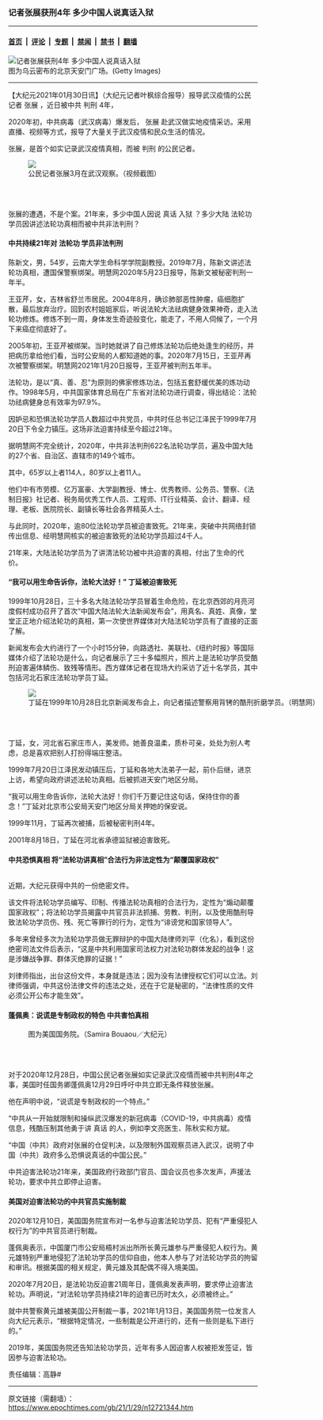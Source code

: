 ### 记者张展获刑4年 多少中国人说真话入狱

---

#### [首页](../../../..?n12721344) &nbsp;|&nbsp; [评论](../../../../../epoch-comment?n12721344) &nbsp;|&nbsp; [专题](../../../../../epoch-special?n12721344) &nbsp;|&nbsp; [禁闻](../../../../../epoch-news?n12721344) &nbsp;|&nbsp; [禁书](../../../../../books?n12721344) &nbsp;|&nbsp; [翻墙](https://github.com/gfw-breaker/nogfw/blob/master/README.md?n12721344)


<div><img alt="记者张展获刑4年 多少中国人说真话入狱" class="attachment-djy_600_400 size-djy_600_400 wp-post-image" src="https://i.epochtimes.com/assets/uploads/2021/01/A1-22.jpg"/>
<div class="caption">
 图为乌云密布的北京天安门广场。(Getty Images)
</div></div><hr/><div class="post_content" id="artbody" itemprop="articleBody">
 <!-- article content begin -->
 <p>
  【大纪元2021年01月30日讯】（大纪元记者叶枫综合报导）报导武汉疫情的公民记者
  <ok href="https://www.epochtimes.com/gb/tag/%E5%BC%A0%E5%B1%95.html">
   张展
  </ok>
  ，近日被中共
  <ok href="https://www.epochtimes.com/gb/tag/%E5%88%A4%E5%88%91.html">
   判刑
  </ok>
  4年，
 </p>
 <p>
  2020年初，中共病毒（武汉病毒）爆发后，
  <ok href="https://www.epochtimes.com/gb/tag/%E5%BC%A0%E5%B1%95.html">
   张展
  </ok>
  赴武汉做实地疫情采访。采用直播、视频等方式，报导了大量关于武汉疫情和民众生活的情况。
 </p>
 <p>
  张展，是首个如实记录武汉疫情真相，而被
  <ok href="https://www.epochtimes.com/gb/tag/%E5%88%A4%E5%88%91.html">
   判刑
  </ok>
  的公民记者。
 </p>
 <figure class="wp-caption aligncenter" style="width: 600px">
  <ok href="https://i.epochtimes.com/assets/uploads/2020/11/613@1200x1200-1-600x400.jpg" target="_blank">
   <img class="size-large" src="https://i.epochtimes.com/assets/uploads/2020/11/613@1200x1200-1-600x400.jpg"/>
  </ok>
  <br/><figcaption class="wp-caption-text">
   公民记者张展3月在武汉观察。（视频截图）
  </figcaption><br/>
 </figure><br/>
 <p>
  张展的遭遇，不是个案。21年来，多少中国人因说
  <ok href="https://www.epochtimes.com/gb/tag/%E7%9C%9F%E8%AF%9D.html">
   真话
  </ok>
  <ok href="https://www.epochtimes.com/gb/tag/%E5%85%A5%E7%8B%B1.html">
   入狱
  </ok>
  ？多少大陆
  <ok href="https://www.epochtimes.com/gb/tag/%E6%B3%95%E8%BD%AE%E5%8A%9F.html">
   法轮功
  </ok>
  学员因讲述法轮功真相而被中共非法判刑？
 </p>
 <h4>
  中共持续21年对
  <ok href="https://www.epochtimes.com/gb/tag/%E6%B3%95%E8%BD%AE%E5%8A%9F.html">
   法轮功
  </ok>
  学员非法判刑
 </h4>
 <p>
  陈新文，男，54岁，云南大学生命科学学院副教授。2019年7月，陈新文讲述法轮功真相，遭国保警察绑架。明慧网2020年5月23日报导，陈新文被秘密判刑一年半。
 </p>
 <p>
  王亚芹，女，吉林省舒兰市居民。2004年8月，确诊肺部恶性肿瘤，癌细胞扩散，最后放弃治疗。回到农村姐姐家后，听说法轮大法祛病健身效果神奇，走入法轮功修炼。修炼不到一周，身体发生奇迹般变化，能走了，不用人伺候了，一个月下来癌症彻底好了。
 </p>
 <p>
  2005年初，王亚芹被绑架。当时她就讲了自己修炼法轮功后绝处逢生的经历，并把病历拿给他们看，当时公安局的人都知道她的事。2020年7月15日，王亚芹再次被警察绑架。明慧网2021年1月20日报导，王亚芹被判刑五年半。
 </p>
 <p>
  法轮功，是以“真、善、忍”为原则的佛家修炼功法，包括五套舒缓优美的炼功动作。1998年5月，中共国家体育总局在广东省对法轮功进行调查，得出结论：法轮功祛病健身总有效率为97.9%。
 </p>
 <p>
 </p>
 <p>
  因妒忌和恐惧法轮功学员人数超过中共党员，中共时任总书记江泽民于1999年7月20日下令全力镇压。这场非法迫害持续至今超过21年。
 </p>
 <p>
  据明慧网不完全统计，2020年，中共非法判刑622名法轮功学员，遍及中国大陆的27个省、自治区、直辖市的149个城市。
 </p>
 <p>
  其中，65岁以上者114人，80岁以上者11人。
 </p>
 <p>
  他们中有市劳模、亿万富豪、大学副教授、博士、优秀教师、公务员、警察、《法制日报》社记者、税务局优秀工作人员、工程师、IT行业精英、会计、翻译、经理、老板、医院院长、副镇长等社会各界精英人士。
 </p>
 <p>
  与此同时，2020年，逾80位法轮功学员被迫害致死。21年来，突破中共网络封锁传出信息、经明慧网核实的被迫害致死的法轮功学员超过4千人。
 </p>
 <p>
  21年来，大陆法轮功学员为了讲清法轮功被中共迫害的真相，付出了生命的代价。
 </p>
 <h4>
  “我可以用生命告诉你，法轮大法好！” 丁延被迫害致死
 </h4>
 <p>
  1999年10月28日，三十多名大陆法轮功学员冒着生命危险，在北京西郊的月亮河度假村成功召开了首次“中国大陆法轮大法新闻发布会”，用真名、真姓、真像，堂堂正正地介绍法轮功的真相，第一次使世界媒体对大陆法轮功学员有了直接的正面了解。
 </p>
 <p>
  新闻发布会大约进行了一个小时15分钟，向路透社、美联社、《纽约时报》等国际媒体介绍了法轮功是什么，向记者展示了三十多幅照片，照片上是法轮功学员受酷刑迫害遍体鳞伤、致残等情形。西方媒体记者在现场大约采访了近十名学员，其中包括河北石家庄法轮功学员丁延。
 </p>
 <figure class="wp-caption aligncenter" style="width: 600px">
  <ok href="https://i.epochtimes.com/assets/uploads/2016/10/2001-9-21-dingyan1-600x400.jpg" target="_blank">
   <img class="size-large" src="https://i.epochtimes.com/assets/uploads/2016/10/2001-9-21-dingyan1-600x400.jpg"/>
  </ok>
  <br/><figcaption class="wp-caption-text">
   丁延在1999年10月28日北京新闻发布会上，向记者描述警察用背铐的酷刑折磨学员。（明慧网）
  </figcaption><br/>
 </figure><br/>
 <p>
  丁延，女，河北省石家庄市人，美发师。她善良温柔，质朴可亲，处处为别人考虑，总是喜欢把别人打扮得端庄整洁。
 </p>
 <p>
  1999年7月20日江泽民发动镇压后，丁延和各地大法弟子一起，前仆后继，进京上访，希望向政府讲述法轮功真相。后被抓进天安门地区分局。
 </p>
 <p>
  “我可以用生命告诉你，法轮大法好！你们千万要记住这句话，保持住你的善念！”丁延对北京市公安局天安门地区分局关押她的保安说。
 </p>
 <p>
  1999年11月，丁延再次被捕，后被秘密判刑4年。
 </p>
 <p>
  2001年8月18日，丁延在河北省承德监狱被迫害致死。
 </p>
 <h4>
  中共恐惧真相 将“法轮功讲真相”合法行为非法定性为“颠覆国家政权”
 </h4>
 <p>
  <ok href="https://i.epochtimes.com/assets/uploads/2021/01/Screen-Shot-2021-01-30-at-1.14.39-PM.png">
   <img alt="" class="aligncenter size-medium_vertical wp-image-12722938" src="https://i.epochtimes.com/assets/uploads/2021/01/Screen-Shot-2021-01-30-at-1.14.39-PM-373x400.png"/>
  </ok>
 </p>
 <p>
  近期，大纪元获得中共的一份绝密文件。
 </p>
 <p>
  该文件将法轮功学员编写、印制、传播法轮功真相的合法行为，定性为“煽动颠覆国家政权”；将法轮功学员揭露中共官员非法抓捕、劳教、判刑，以及使用酷刑导致法轮功学员伤、残、死亡等罪行的行为，定性为“诽谤党和国家领导人”。
 </p>
 <p>
  多年来曾经多次为法轮功学员做无罪辩护的中国大陆律师刘平（化名），看到这份绝密司法文件后表示，“这是中共利用国家司法权力对法轮功群体发起的战争！这是涉嫌战争罪、群体灭绝罪的证据！”
 </p>
 <p>
  刘律师指出，出台这份文件，本身就是违法；因为没有法律授权它们可以立法。刘律师强调，中共这份法律文件的违法之处，还在于它是秘密的，“法律性质的文件必须公开公布才能生效”。
 </p>
 <h4>
  蓬佩奥：说谎是专制政权的特色 中共害怕真相
 </h4>
 <figure aria-describedby="caption-attachment-12722947" class="wp-caption aligncenter" id="attachment_12722947" style="width: 600px">
  <ok href="https://i.epochtimes.com/assets/uploads/2021/01/A1-23.jpg" target="_blank">
   <img alt="" class="size-medium_vertical wp-image-12722947" src="https://i.epochtimes.com/assets/uploads/2021/01/A1-23-600x400.jpg"/>
  </ok>
  <br/><figcaption class="wp-caption-text" id="caption-attachment-12722947">
   图为美国国务院。（Samira Bouaou／大纪元）
  </figcaption><br/>
 </figure><br/>
 <p>
  对于2020年12月28日，中国公民记者张展如实记录武汉疫情而被中共判刑4年之事，美国时任国务卿蓬佩奥12月29日呼吁中共立即无条件释放张展。
 </p>
 <p>
  他在声明中说，“说谎是专制政权的一个特点。”
 </p>
 <p>
  “中共从一开始就限制和操纵武汉爆发的新冠病毒（COVID-19，中共病毒）疫情信息，残酷压制其他勇于讲
  <ok href="https://www.epochtimes.com/gb/tag/%E7%9C%9F%E8%AF%9D.html">
   真话
  </ok>
  的人，例如李文亮医生、陈秋实和方斌。
 </p>
 <p>
  “中国（中共）政府对张展的仓促判决，以及限制外国观察员进入武汉，说明了中国（中共）政府多么恐惧说真话的中国公民。”
 </p>
 <p>
  中共迫害法轮功21年来，美国政府行政部门官员、国会议员也多次发声，声援法轮功，要求中共立即停止迫害。
 </p>
 <h4>
  美国对迫害法轮功的中共官员实施制裁
 </h4>
 <p>
  2020年12月10日，美国国务院宣布对一名参与迫害法轮功学员、犯有“严重侵犯人权行为”的中共官员进行制裁。
 </p>
 <p>
  蓬佩奥表示，中国厦门市公安局梧村派出所所长黄元雄参与严重侵犯人权行为。黄元雄特别严重地侵犯了法轮功学员的信仰自由，他本人参与了对法轮功学员的拘留和审讯。根据美国的相关规定，黄元雄及其配偶不得入境美国。
 </p>
 <p>
  2020年7月20日，是法轮功反迫害21周年日，蓬佩奥发表声明，要求停止迫害法轮功。声明说，“对法轮功学员持续21年的迫害已历时太久，必须被终止。”
 </p>
 <p>
  就中共警察黄元雄被美国公开制裁一事，2021年1月13日，美国国务院一位发言人向大纪元表示，“根据特定情况，一些制裁是公开进行的，还有一些则是私下进行的。”
 </p>
 <p>
  2019年，美国国务院还告知法轮功学员，近年有多人因迫害人权被拒发签证，皆因参与迫害法轮功。
 </p>
 <p>
  责任编辑：高静#
 </p>
 <!-- article content end -->
 <div id="below_article_ad">
 </div>
</div>


---

原文链接（需翻墙）：https://www.epochtimes.com/gb/21/1/29/n12721344.htm